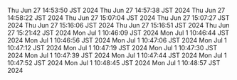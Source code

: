 Thu Jun 27 14:53:50 JST 2024
Thu Jun 27 14:57:38 JST 2024
Thu Jun 27 14:58:22 JST 2024
Thu Jun 27 15:07:04 JST 2024
Thu Jun 27 15:07:27 JST 2024
Thu Jun 27 15:16:06 JST 2024
Thu Jun 27 15:16:51 JST 2024
Thu Jun 27 15:21:42 JST 2024
Mon Jul  1 10:46:09 JST 2024
Mon Jul  1 10:46:44 JST 2024
Mon Jul  1 10:46:56 JST 2024
Mon Jul  1 10:47:06 JST 2024
Mon Jul  1 10:47:12 JST 2024
Mon Jul  1 10:47:19 JST 2024
Mon Jul  1 10:47:30 JST 2024
Mon Jul  1 10:47:39 JST 2024
Mon Jul  1 10:47:44 JST 2024
Mon Jul  1 10:47:52 JST 2024
Mon Jul  1 10:48:45 JST 2024
Mon Jul  1 10:48:57 JST 2024
